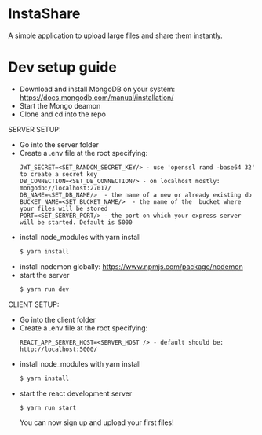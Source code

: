 # InstaShare

A simple application to upload large files and share them instantly.

# Dev setup guide

  - Download and install MongoDB on your system: https://docs.mongodb.com/manual/installation/
  - Start the Mongo deamon
  - Clone and cd into the repo
  
  SERVER SETUP:
  
  - Go into the server folder
  - Create a .env file at the root specifying:
     ```
     JWT_SECRET=<SET_RANDOM_SECRET_KEY/> - use 'openssl rand -base64 32' to create a secret key
     DB_CONNECTION=<SET_DB_CONNECTION/> - on localhost mostly: mongodb://localhost:27017/
     DB_NAME=<SET_DB_NAME/>  - the name of a new or already existing db
     BUCKET_NAME=<SET_BUCKET_NAME/>  - the name of the  bucket where your files will be stored
     PORT=<SET_SERVER_PORT/> - the port on which your express server will be started. Default is 5000
     ```
  - install node_modules with yarn install
     ```sh
    $ yarn install
    ```
  - install nodemon globally: https://www.npmjs.com/package/nodemon
  - start the server
    ```sh
    $ yarn run dev
    ```
    
  CLIENT SETUP:
  - Go into the client folder
  - Create a .env file at the root specifying:
      ```
     REACT_APP_SERVER_HOST=<SERVER_HOST /> - default should be: http://localhost:5000/
     ```
  - install node_modules with yarn install
     ```sh
    $ yarn install
    ```
  - start the react development server
    ```sh
    $ yarn run start
    ```
    You can now sign up and upload your first files!